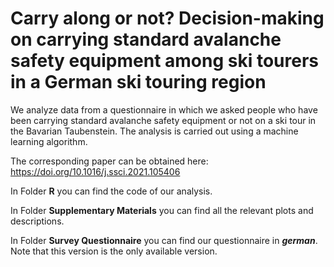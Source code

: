 # Carry along or not? Decision-making on carrying standard avalanche safety equipment among ski tourers in a German ski touring region
We analyze data from a questionnaire in which we asked people who have been carrying standard avalanche safety equipment or not on a ski tour in the Bavarian Taubenstein. The analysis is carried out using a machine learning algorithm.

The corresponding paper can be obtained here: https://doi.org/10.1016/j.ssci.2021.105406

In Folder **R** you can find the code of our analysis.

In Folder **Supplementary Materials** you can find all the relevant plots and descriptions.

In Folder **Survey Questionnaire** you can find our questionnaire in ***german***. Note that this version is the only available version.  

